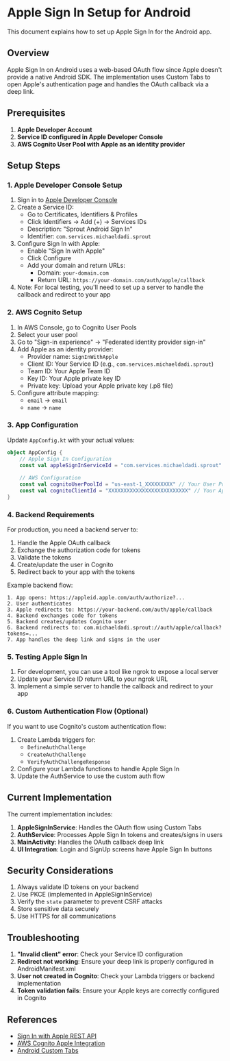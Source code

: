 # Apple Sign In Setup for Android

This document explains how to set up Apple Sign In for the Android app.

## Overview

Apple Sign In on Android uses a web-based OAuth flow since Apple doesn't provide a native Android SDK. The implementation uses Custom Tabs to open Apple's authentication page and handles the OAuth callback via a deep link.

## Prerequisites

1. **Apple Developer Account**
2. **Service ID configured in Apple Developer Console**
3. **AWS Cognito User Pool with Apple as an identity provider**

## Setup Steps

### 1. Apple Developer Console Setup

1. Sign in to [Apple Developer Console](https://developer.apple.com/)
2. Create a Service ID:
   - Go to Certificates, Identifiers & Profiles
   - Click Identifiers → Add (+) → Services IDs
   - Description: "Sprout Android Sign In"
   - Identifier: `com.services.michaeldadi.sprout`
3. Configure Sign In with Apple:
   - Enable "Sign In with Apple"
   - Click Configure
   - Add your domain and return URLs:
     - Domain: `your-domain.com`
     - Return URL: `https://your-domain.com/auth/apple/callback`
4. Note: For local testing, you'll need to set up a server to handle the callback and redirect to your app

### 2. AWS Cognito Setup

1. In AWS Console, go to Cognito User Pools
2. Select your user pool
3. Go to "Sign-in experience" → "Federated identity provider sign-in"
4. Add Apple as an identity provider:
   - Provider name: `SignInWithApple`
   - Client ID: Your Service ID (e.g., `com.services.michaeldadi.sprout`)
   - Team ID: Your Apple Team ID
   - Key ID: Your Apple private key ID
   - Private key: Upload your Apple private key (.p8 file)
5. Configure attribute mapping:
   - `email` → `email`
   - `name` → `name`

### 3. App Configuration

Update `AppConfig.kt` with your actual values:

```kotlin
object AppConfig {
    // Apple Sign In Configuration
    const val appleSignInServiceId = "com.services.michaeldadi.sprout" // Your Service ID
    
    // AWS Configuration
    const val cognitoUserPoolId = "us-east-1_XXXXXXXXX" // Your User Pool ID
    const val cognitoClientId = "XXXXXXXXXXXXXXXXXXXXXXXXXX" // Your App Client ID
}
```

### 4. Backend Requirements

For production, you need a backend server to:

1. Handle the Apple OAuth callback
2. Exchange the authorization code for tokens
3. Validate the tokens
4. Create/update the user in Cognito
5. Redirect back to your app with the tokens

Example backend flow:
```
1. App opens: https://appleid.apple.com/auth/authorize?...
2. User authenticates
3. Apple redirects to: https://your-backend.com/auth/apple/callback
4. Backend exchanges code for tokens
5. Backend creates/updates Cognito user
6. Backend redirects to: com.michaeldadi.sprout://auth/apple/callback?tokens=...
7. App handles the deep link and signs in the user
```

### 5. Testing Apple Sign In

1. For development, you can use a tool like ngrok to expose a local server
2. Update your Service ID return URL to your ngrok URL
3. Implement a simple server to handle the callback and redirect to your app

### 6. Custom Authentication Flow (Optional)

If you want to use Cognito's custom authentication flow:

1. Create Lambda triggers for:
   - `DefineAuthChallenge`
   - `CreateAuthChallenge`
   - `VerifyAuthChallengeResponse`
2. Configure your Lambda functions to handle Apple Sign In
3. Update the AuthService to use the custom auth flow

## Current Implementation

The current implementation includes:

1. **AppleSignInService**: Handles the OAuth flow using Custom Tabs
2. **AuthService**: Processes Apple Sign In tokens and creates/signs in users
3. **MainActivity**: Handles the OAuth callback deep link
4. **UI Integration**: Login and SignUp screens have Apple Sign In buttons

## Security Considerations

1. Always validate ID tokens on your backend
2. Use PKCE (implemented in AppleSignInService)
3. Verify the `state` parameter to prevent CSRF attacks
4. Store sensitive data securely
5. Use HTTPS for all communications

## Troubleshooting

1. **"Invalid client" error**: Check your Service ID configuration
2. **Redirect not working**: Ensure your deep link is properly configured in AndroidManifest.xml
3. **User not created in Cognito**: Check your Lambda triggers or backend implementation
4. **Token validation fails**: Ensure your Apple keys are correctly configured in Cognito

## References

- [Sign In with Apple REST API](https://developer.apple.com/documentation/sign_in_with_apple/sign_in_with_apple_rest_api)
- [AWS Cognito Apple Integration](https://docs.aws.amazon.com/cognito/latest/developerguide/apple.html)
- [Android Custom Tabs](https://developer.chrome.com/docs/android/custom-tabs)